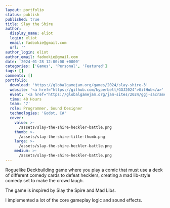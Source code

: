 ```yaml
---
layout: portfolio
status: publish
published: true
title: Slay the Shire
author:
  display_name: eliot
  login: eliot
  email: fadookie@gmail.com
  url: ''
author_login: eliot
author_email: fadookie@gmail.com
date: '2024-01-28 12:00:00 +0000'
categories: ['Games', 'Personal', 'Featured']
tags: []
comments: []
portfolio:
  download: 'https://globalgamejam.org/games/2024/slay-shire-3'
  website: '<a href="https://github.com/kyperbelt/GGJ2024">GitHub</a>'
  event: '<a href="https://globalgamejam.org/jam-sites/2024/ggj-sacramento-2024">Global Game Jam Sacramento 2024</a>'
  time: 48 Hours
  team: '7'
  role: Programmer, Sound Designer
  technologies: 'Godot, C#'
  cover:
    value: >-
      /assets/slay-the-shire-heckler-battle.png
    thumb: >-
      /assets/slay-the-shire-title-thumb.png
    large: >-
      /assets/slay-the-shire-heckler-battle.png
    medium: >-
      /assets/slay-the-shire-heckler-battle.png
---
```


Roguelike Deckbuilding game where you play a comic that must use a deck of different comedy cards to defeat hecklers, creating a mad lib-style comedy set to make the crowd laugh.

The game is inspired by Slay the Spire and Mad Libs.

I implemented a lot of the core gameplay logic and sound effects.
